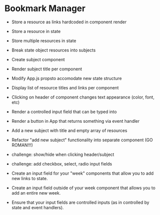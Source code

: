 # Bookmark Manager

* Store a resource as links hardcoded in component render
* Store a resource in state
* Store multiple resources in state
* Break state object resources into subjects
* Create subject component
* Render subject title per component
* Modify App.js propsto accomodate new state structure
* Display list of resource titles and links per component

* Clicking on header of component changes text appearance (color, font, etc)
* Render a controlled input field that can be typed into
* Render a button in App that returns something via event handler
* Add a new subject with title and empty array of resources
* Refactor "add new subject" functionality into separate component (GO ROMAN!!!)


- challenge: show/hide when clicking header/subject
- challenge: add checkbox, select, radio input fields

- Create an input field for your "week" components that allow you to add new links to state.
- Create an input field outside of your week component that allows you to add an entire new week.
- Ensure that your input fields are controlled inputs (as in controlled by state and event handlers).







